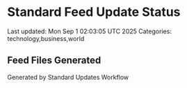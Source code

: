 # Standard Feed Update Status
Last updated: Mon Sep  1 02:03:05 UTC 2025
Categories: technology,business,world

## Feed Files Generated

Generated by Standard Updates Workflow
